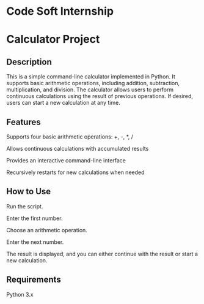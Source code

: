 # Code Soft Internship
# Calculator Project
## Description
This is a simple command-line calculator implemented in Python. It supports basic arithmetic operations, including addition, subtraction, multiplication, and division. The calculator allows users to perform continuous calculations using the result of previous operations. If desired, users can start a new calculation at any time.

## Features
Supports four basic arithmetic operations: +, -, *, /

Allows continuous calculations with accumulated results

Provides an interactive command-line interface

Recursively restarts for new calculations when needed

## How to Use

Run the script.

Enter the first number.

Choose an arithmetic operation.

Enter the next number.

The result is displayed, and you can either continue with the result or start a new calculation.

## Requirements
Python 3.x



